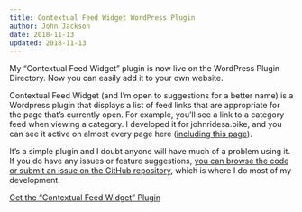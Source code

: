 ```yaml
---
title: Contextual Feed Widget WordPress Plugin
author: John Jackson
date: 2018-11-13
updated: 2018-11-13
---
```

My “Contextual Feed Widget” plugin is now live on the WordPress Plugin Directory. Now you can easily add it to your own website.

Contextual Feed Widget (and I’m open to suggestions for a better name) is a Wordpress plugin that displays a list of feed links that are appropriate for the page that’s currently open. For example, you’ll see a link to a category feed when viewing a category. I developed it for johnridesa.bike, and you can see it active on almost every page here (<a href="#contextual_feed_widget-3">including this page</a>).

It’s a simple plugin and I doubt anyone will have much of a problem using it. If you do have any issues or feature suggestions, [you can browse the code or submit an issue on the GitHub repository](https://github.com/johnridesabike/Contextual-Feed-Widget), which is where I do most of my development.

<div class="wp-block-button aligncenter"><a class="button-link__link" href="https://wordpress.org/plugins/contextual-feed-widget/">Get the “Contextual Feed Widget” Plugin</a></div>

